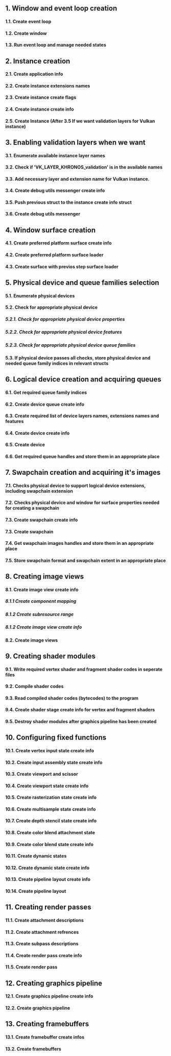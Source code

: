 ## 1. Window and event loop creation
#### 1.1. Create event loop
#### 1.2. Create window
#### 1.3. Run event loop and manage needed states

## 2. Instance creation
#### 2.1. Create application info
#### 2.2. Create instance extensions names
#### 2.3. Create instance create flags
#### 2.4. Create instance create info
#### 2.5. Create Instance (After 3.5 If we want validation layers for Vulkan instance)

## 3. Enabling validation layers when we want
#### 3.1. Enumerate available instance layer names
#### 3.2. Check if 'VK_LAYER_KHRONOS_validation' is in the available names
#### 3.3. Add necessary layer and extension name for Vulkan instance.
#### 3.4. Create debug utils messenger create info
#### 3.5. Push previous struct to the instance create info struct
#### 3.6. Create debug utils messenger

## 4. Window surface creation
#### 4.1. Create preferred platform surface create info
#### 4.2. Create preferred platform surface loader
#### 4.3. Create surface with previos step surface loader

## 5. Physical device and queue families selection
#### 5.1. Enumerate physical devices
#### 5.2. Check for appropriate physical device
##### 5.2.1. Check for appropriate physical device properties
##### 5.2.2. Check for appropriate physical device features
##### 5.2.3. Check for appropriate physical device queue families
#### 5.3. If physical device passes all checks, store physical device and needed queue family indices in relevant structs

## 6. Logical device creation and acquiring queues
#### 6.1. Get required queue family indices
#### 6.2. Create device queue create info
#### 6.3. Create required list of device layers names, extensions names and features
#### 6.4. Create device create info
#### 6.5. Create device
#### 6.6. Get required queue handles and store them in an appropriate place

## 7. Swapchain creation and acquiring it's images
#### 7.1. Checks physical device to support logical device extensions, including swapchain extension
#### 7.2. Checks physical device and window for surface properties needed for creating a swapchain
#### 7.3. Create swapchain create info
#### 7.3. Create swapchain
#### 7.4. Get swapchain images handles and store them in an appropriate place
#### 7.5. Store swapchain format and swapchain extent in an appropriate place

## 8. Creating image views
#### 8.1. Create image view create info
##### 8.1.1 Create component mapping
##### 8.1.2 Create subresource range
##### 8.1.2 Create image view create info
#### 8.2. Create image views

## 9. Creating shader modules
#### 9.1. Write required vertex shader and fragment shader codes in seperate files
#### 9.2. Compile shader codes
#### 9.3. Read compiled shader codes (bytecodes) to the program
#### 9.4. Create shader stage create info for vertex and fragment shaders
#### 9.5. Destroy shader modules after graphics pipeline has been created

## 10. Configuring fixed functions
#### 10.1. Create vertex input state create info
#### 10.2. Create input assembly state create info
#### 10.3. Create viewport and scissor
#### 10.4. Create viewport state create info
#### 10.5. Create rasterization state create info
#### 10.6. Create multisample state create info
#### 10.7. Create depth stencil state create info
#### 10.8. Create color blend attachment state
#### 10.9. Create color blend state create info
#### 10.11. Create dynamic states
#### 10.12. Create dynamic state create info
#### 10.13. Create pipeline layout create info
#### 10.14. Create pipeline layout

## 11. Creating render passes
#### 11.1. Create attachment descriptions
#### 11.2. Create attachment refrences
#### 11.3. Create subpass descriptions
#### 11.4. Create render pass create info
#### 11.5. Create render pass


## 12. Creating graphics pipeline
#### 12.1. Create graphics pipeline create info
#### 12.2. Create graphics pipeline

## 13. Creating framebuffers
#### 13.1. Create framebuffer create infos
#### 13.2. Create framebuffers